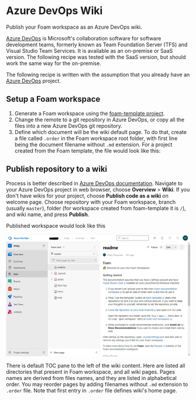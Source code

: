 # Azure DevOps Wiki

Publish your Foam workspace as an Azure DevOps wiki.

[Azure DevOps](https://azure.microsoft.com/en-us/services/devops/) is Microsoft's collaboration software for software development teams, formerly known as Team Foundation Server (TFS) and Visual Studio Team Services. It is available as an on-premise or SaaS version. The following recipe was tested with the SaaS version, but should work the same way for the on-premise.

The following recipe is written with the assumption that you already have an [Azure DevOps](https://azure.microsoft.com/en-us/services/devops/) project.

## Setup a Foam workspace

1. Generate a Foam workspace using the [foam-template project](https://github.com/foambubble/foam-template). 
2. Change the remote to a git repository in Azure DevOps, or copy all the files into a new Azure DevOps git repository.
3. Define which document will be the wiki default page. To do that, create a file called `.order` in the Foam workspace root folder, with first line being the document filename without `.md` extension. For a project created from the Foam template, the file would look like this:

## Publish repository to a wiki

Process is better described in [Azure DevOps documentation](https://docs.microsoft.com/en-us/azure/devops/project/wiki/publish-repo-to-wiki). Navigate to your Azure DevOps project in web browser, choose **Overview** > **Wiki**. If you don't have wikis for your project, choose **Publish code as a wiki** on welcome page. Choose repository with your Foam workspace, branch (usually `master`), folder (for workspace created from foam-template it is `/`), and wiki name, and press **Publish**.

Published workspace would look like this

![Azure DevOps wiki](assets/images/azure-devops-wiki-demo.png)

There is default TOC pane to the left of the wiki content. Here are listed all directories that present in Foam workspace, and all wiki pages. Pages names are derived from files names, and they are listed in alphabetical order. You may reorder pages by adding filenames without `.md` extension to `.order` file. Note that first entry in `.order` file defines wiki's home page.
